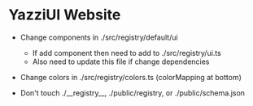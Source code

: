 # YazziUI Website

- Change components in ./src/registry/default/ui
  - If add component then need to add to ./src/registry/ui.ts
  - Also need to update this file if change dependencies
- Change colors in ./src/registry/colors.ts (colorMapping at bottom)

- Don't touch ./\_\_registry\_\_, ./public/registry, or ./public/schema.json
